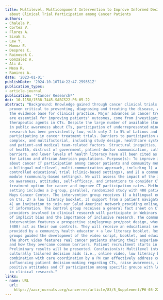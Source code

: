 ```yaml
---
title: Multilevel, Multicomponent Intervention to Improve Informed Decision-Making
  about Clinical Trial Participation among Cancer Patients
authors:
- Chalela P.
- Cortez V.
- Flores A.
- Sivak S.
- Lew Y.
- Munoz E.
- Despres C.
- Rainosek C.
- Gonzalez A.
- Ali A.
- Mesa R.
- Ramirez A.
date: '2023-01-01'
publishDate: '2024-10-10T14:22:47.259351Z'
publication_types:
- article-journal
publication: '*Cancer Research*'
doi: 10.1158/1538-7445.SABCS22-P6-05-22
abstract: "Background: Knowledge gained through cancer clinical trials (CTs) has been
  proven critical to preventing, diagnosing and treating the disease, and providing
  the evidence base for clinical practice. Major advances in cancer treatment, which
  are essential for improving patients' outcomes, come from investigations of new
  therapeutic agents in CTs. Despite the large number of available studies and improvements
  in public awareness about CTs, participation of underrepresented minorities in clinical
  research has been persistently low, with only 2 to 5% of Latinos and African Americans
  participating in cancer treatment trials. Barriers to participation are multilevel,
  complex, and multifactorial, including study design, healthcare system barriers,
  and patient-and medical team-related factors. Structural inequities, social determinants
  of health, distrust of government, patient-doctor communication, cultural and language
  barriers, and lower levels of health literacy have all been cited as common barriers
  for Latino and African American populations. Purpose(s): To improve informed decision-making
  about cancer CT participation among cancer patients and community members through
  a bilingual multilevel, multi-communication approach, including 1) a randomized
  controlled educational trial (clinic-based settings), and 2) a community education
  module (community-based settings). We will assess the impact of the intervention
  on awareness, attitudes, self-efficacy, and intentions to consider CTs as an appropriate
  treatment option for cancer and improve CT participation rates. Method(s): The clinical
  setting includes a 2-group, parallel, randomized study with 400 patients from the
  Mays Cancer Center. The intervention group receives 1) a bilingual educational video
  on CTs, 2) a low literacy booklet, 3) support from a patient navigator (PN), and
  4) an invitation to join our Salud America! network providing online/social media
  CT information. The control group receives a general fact sheet on CTs. All healthcare
  providers involved in clinical research will participate in Webinars to raise awareness
  of implicit bias and the importance of inclusive research. The community-setting
  intervention features a prospective singlegroup pre/post design, where participants
  (400) act as their own controls. They will receive an educational session on CTs
  provided by a community health educator + a low literacy booklet. Result(s): Focus
  groups guided the development of the video script, booklet, and educational materials.
  The short video features real cancer patients sharing their experience with CTs
  and how they overcame common barriers. Patient recruitment starts in August 2022.
  Preliminary results will be presented. Conclusion(s): Multilevel interventions involving
  culturally tailored decision aids (i.e., online video, low literacy booklet) in
  combination with care coordination by a PN can effectively address common barriers
  influencing patient decision-making regarding CTs, raise awareness, and increase
  positive attitudes and CT participation among specific groups with low participation
  in clinical research."
links:
- name: URL
  url: 
    https://aacrjournals.org/cancerres/article/83/5_Supplement/P6-05-22/717015/Abstract-P6-05-22-Multilevel-Multicomponent
---
```

